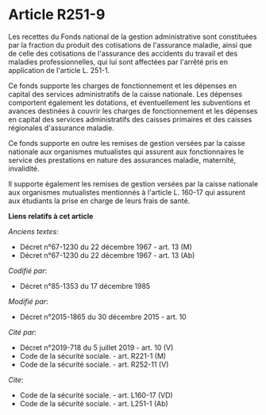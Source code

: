 # Article R251-9

Les recettes du Fonds national de la gestion administrative sont constituées par la fraction du produit des cotisations de
l'assurance maladie, ainsi que de celle des cotisations de l'assurance des accidents du travail et des maladies
professionnelles, qui lui sont affectées par l'arrêté pris en application de l'article L. 251-1. 

Ce fonds supporte les charges de fonctionnement et les dépenses en capital des services administratifs de la caisse
nationale. Les dépenses comportent également les dotations, et éventuellement les subventions et avances destinées à couvrir
les charges de fonctionnement et les dépenses en capital des services administratifs des caisses primaires et des caisses
régionales d'assurance maladie. 

Ce fonds supporte en outre les remises de gestion versées par la caisse nationale aux organismes mutualistes qui assurent aux
fonctionnaires le service des prestations en nature des assurances maladie, maternité, invalidité. 

Il supporte également les remises de gestion versées par la caisse nationale aux organismes mutualistes mentionnés à
l'article L. 160-17 qui assurent aux étudiants la prise en charge de leurs frais de santé.

**Liens relatifs à cet article**

_Anciens textes_:

  - Décret n°67-1230 du 22 décembre 1967 - art. 13 (M)
  - Décret n°67-1230 du 22 décembre 1967 - art. 13 (Ab)

_Codifié par_:

  - Décret n°85-1353 du 17 décembre 1985

_Modifié par_:

  - Décret n°2015-1865 du 30 décembre 2015 - art. 10

_Cité par_:

  - Décret n°2019-718 du 5 juillet 2019 - art. 10 (V)
  - Code de la sécurité sociale. - art. R221-1 (M)
  - Code de la sécurité sociale. - art. R252-11 (V)

_Cite_:

  - Code de la sécurité sociale. - art. L160-17 (VD)
  - Code de la sécurité sociale. - art. L251-1 (Ab)
